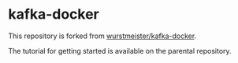# kafka-docker

This repository is forked from [wurstmeister/kafka-docker](https://github.com/wurstmeister/kafka-docker).

The tutorial for getting started is available on the parental repository.